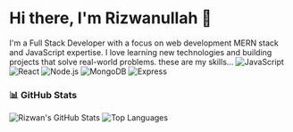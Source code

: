 # Hi there, I'm Rizwanullah 👋
I'm a Full Stack Developer with a focus on
web development
MERN stack
and JavaScript expertise.
I love learning new technologies and building projects that solve real-world problems.
these are my skills...
![JavaScript](https://img.shields.io/badge/JavaScript-F7DF1E?style=flat-square&logo=javascript&logoColor=black)
![React](https://img.shields.io/badge/React-61DAFB?style=flat-square&logo=react&logoColor=black)
![Node.js](https://img.shields.io/badge/Node.js-339933?style=flat-square&logo=node-dot-js&logoColor=white)
![MongoDB](https://img.shields.io/badge/MongoDB-47A248?style=flat-square&logo=mongodb&logoColor=white)
![Express](https://img.shields.io/badge/Express-000000?style=flat-square&logo=express&logoColor=white)



### 📊 GitHub Stats
![Rizwan's GitHub Stats](https://github-readme-stats.vercel.app/api?username=rizwan-signon&show_icons=true&theme=radical)
![Top Languages](https://github-readme-stats.vercel.app/api/top-langs/?username=rizwan-signon&layout=compact&theme=radical)

<!--
**rizwan-signon/rizwan-signon** is a ✨ _special_ ✨ repository because its `README.md` (this file) appears on your GitHub profile.

Here are some ideas to get you started:

- 🔭 I’m currently working on ...
- 🌱 I’m currently learning ...
- 👯 I’m looking to collaborate on ...
- 🤔 I’m looking for help with ...
- 💬 Ask me about ...
- 📫 How to reach me: ...
- 😄 Pronouns: ...
- ⚡ Fun fact: ...
-->

